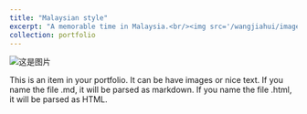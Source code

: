 ```yaml
---
title: "Malaysian style"
excerpt: "A memorable time in Malaysia.<br/><img src='/wangjiahui/images/portfolio/malaysia/governments.jpg'>"
collection: portfolio
---
```



![这是图片](../images/portfolio/malaysia/boy.jpg "yunnan")

This is an item in your portfolio. It can be have images or nice text. If you name the file .md, it will be parsed as markdown. If you name the file .html, it will be parsed as HTML. 
